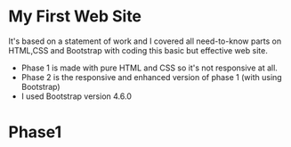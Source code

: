 # My First Web Site 
It's based on a statement of work and I covered all need-to-know parts on HTML,CSS and Bootstrap with coding this basic but effective web site.

* Phase 1 is made with pure HTML and CSS so it's not responsive at all.
* Phase 2 is the responsive and enhanced version of phase 1 (with using Bootstrap)
* I used Bootstrap version 4.6.0

# Phase1

